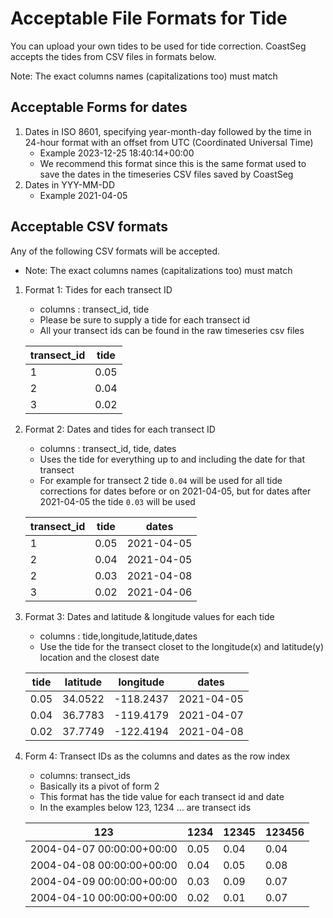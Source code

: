 # Acceptable File Formats for Tide

You can upload your own tides to be used for tide correction. CoastSeg accepts the tides from CSV files in formats below.

Note: The exact columns names (capitalizations too) must match

## Acceptable Forms for dates

1. Dates in ISO 8601, specifying year-month-day followed by the time in 24-hour format with an offset from UTC (Coordinated Universal Time)
      - Example 2023-12-25 18:40:14+00:00
      - We recommend this format since this is the same format used to save the dates in the timeseries CSV files saved by CoastSeg
2. Dates in YYY-MM-DD
      - Example 2021-04-05

## Acceptable CSV formats
Any of the following CSV formats will be accepted.
- Note: The exact columns names (capitalizations too) must match

1. Format 1: Tides for each transect ID
      - columns : transect_id, tide
      - Please be sure to supply a tide for each transect id
      - All your transect ids can be found in the raw timeseries csv files


      | transect_id   | tide | 
      | -------- | ------- | 
      | 1          |  0.05                    |
      | 2         | 0.04        |
      | 3         | 0.02   | |

2. Format 2: Dates and tides for each transect ID
      - columns : transect_id, tide, dates
      - Uses the tide for everything up to and including the date for that transect
      - For example for transect 2 tide `0.04` will be used for all tide corrections for dates before or on 2021-04-05, but for dates after 2021-04-05 the tide `0.03` will be used

      | transect_id | tide | dates       |
      |-------------|-------|------------|
      | 1           | 0.05  | 2021-04-05 |
      | 2           | 0.04  | 2021-04-05 |
      | 2           | 0.03  | 2021-04-08 |
      | 3           | 0.02  | 2021-04-06 |

3. Format 3: Dates and latitude & longitude values for each tide
      - columns : tide,longitude,latitude,dates
      - Use the tide for the transect closet to the longitude(x) and latitude(y) location and the closest date

      | tide | latitude  |  longitude | dates |
      |-------|---------|----------|----------|
      | 0.05  | 34.0522 | -118.2437|2021-04-05|
      | 0.04  | 36.7783 | -119.4179|2021-04-07|
      | 0.02  | 37.7749 | -122.4194|2021-04-08|

4. Form 4: Transect IDs as the columns and dates as the row index

      - columns: transect_ids
      - Basically its a pivot of form 2
      - This format has the tide value for each transect id and date
      - In the examples below 123, 1234 ... are transect ids

      | 123 | 1234 |12345 | 123456 |
      | -------- | ------- | ---------| ---------|
      | 2004-04-07 00:00:00+00:00          |  0.05                   | 0.04     | 0.04     |
      |2004-04-08 00:00:00+00:00       | 0.04       |0.05      | 0.08     |
      | 2004-04-09 00:00:00+00:00      | 0.03     |0.09    |0.07   |
      | 2004-04-10 00:00:00+00:00     | 0.02   |  0.01  | 0.07      |